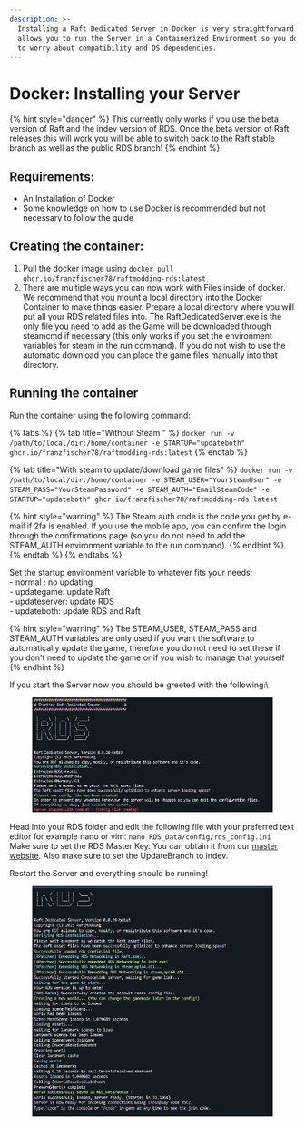 ```yaml
---
description: >-
  Installing a Raft Dedicated Server in Docker is very straightforward and
  allows you to run the Server in a Containerized Environment so you don't have
  to worry about compatibility and OS dependencies.
---
```


# Docker: Installing your Server

{% hint style="danger" %}
This currently only works if you use the beta version of Raft and the indev version of RDS. Once the beta version of Raft releases this will work you will be able to switch back to the Raft stable branch as well as the public RDS branch!&#x20;
{% endhint %}

## Requirements:

* An Installation of Docker
* Some knowledge on how to use Docker is recommended but not necessary to follow the guide

## Creating the container:

1. Pull the docker image using `docker pull ghcr.io/franzfischer78/raftmodding-rds:latest`
2. There are multiple ways you can now work with Files inside of docker. We recommend that you mount a local directory into the Docker Container to make things easier. Prepare a local directory where you will put all your RDS related files into. The RaftDedicatedServer.exe is the only file you need to add as the Game will be downloaded through steamcmd if necessary (this only works if you set the environment variables for steam in the run command).  If you do not wish to use the automatic download you can place the game files manually into that directory.&#x20;

## Running the container

Run the container using the following command:

{% tabs %}
{% tab title="Without Steam " %}
`docker run -v /path/to/local/dir:/home/container -e STARTUP="updateboth" ghcr.io/franzfischer78/raftmodding-rds:latest`
{% endtab %}

{% tab title="With steam to update/download game files" %}
`docker run -v /path/to/local/dir:/home/container -e STEAM_USER="YourSteamUser" -e STEAM_PASS="YourSteamPassword" -e STEAM_AUTH="EmailSteamCode" -e STARTUP="updateboth" ghcr.io/franzfischer78/raftmodding-rds:latest`

{% hint style="warning" %}
The Steam auth code is the code you get by e-mail if 2fa is enabled. If you use the mobile app, you can confirm the login through the confirmations page (so you do not need to add the STEAM\_AUTH environment variable to the run command).&#x20;
{% endhint %}
{% endtab %}
{% endtabs %}

Set the startup environment variable to whatever fits your needs:\
\- normal : no updating\
\- updategame: update Raft\
\- updateserver: update RDS\
\- updateboth: update RDS and Raft

{% hint style="warning" %}
The STEAM\_USER, STEAM\_PASS and STEAM\_AUTH variables are only used if you want the software to automatically update the game, therefore you do not need to set these if you don't need to update the game or if you wish to manage that yourself
{% endhint %}

If you start the Server now you should be greeted with the following:\


<figure><img src="../.gitbook/assets/spaces_IXIJPambVpxAYFRdpYZm_uploads_odG9HBJZUAwSHo9bNvhZ_grafik.webp" alt=""><figcaption></figcaption></figure>

Head into your RDS folder and edit the following file with your preferred text editor for example nano or vim: `nano RDS_Data/config/rds_config.ini`\
Make sure to set the RDS Master Key. You can obtain it from our [master website](https://master.raftmodding.com/keys). Also make sure to set the UpdateBranch to indev.

Restart the Server and everything should be running!

<figure><img src="../.gitbook/assets/spaces_IXIJPambVpxAYFRdpYZm_uploads_lqLm2jRKWrQs4zTTDr65_grafik.webp" alt=""><figcaption></figcaption></figure>
